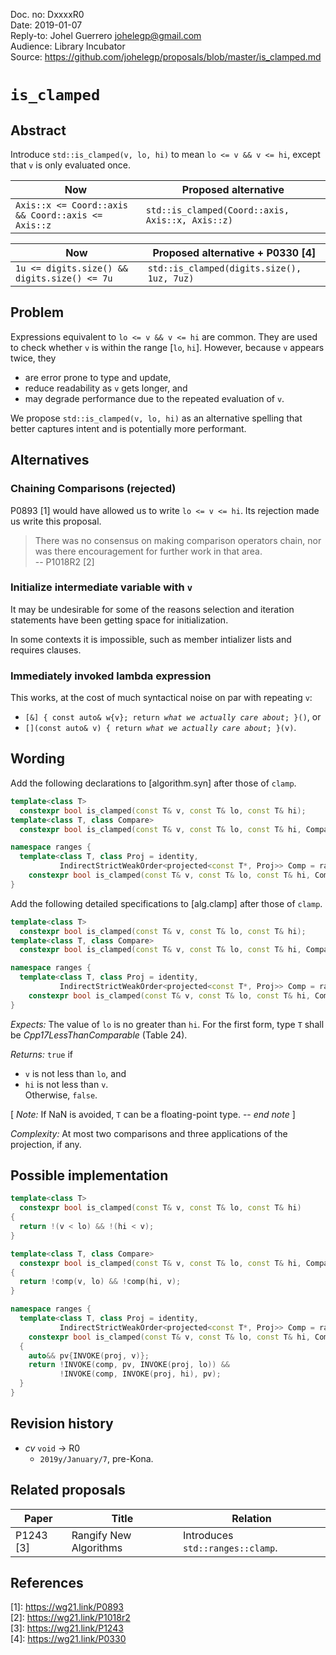 Doc. no:  DxxxxR0 \
Date:     2019-01-07 \
Reply-to: Johel Guerrero <johelegp@gmail.com> \
Audience: Library Incubator \
Source:   https://github.com/johelegp/proposals/blob/master/is_clamped.md

# `is_clamped`

## Abstract

Introduce `std::is_clamped(v, lo, hi)` to mean `lo <= v && v <= hi`,
except that `v` is only evaluated once.

| Now                                                | Proposed alternative                             |
| -------------------------------------------------- | ------------------------------------------------ |
| `Axis::x <= Coord::axis && Coord::axis <= Axis::z` | `std::is_clamped(Coord::axis, Axis::x, Axis::z)` |

| Now                                          | Proposed alternative + P0330 [4]           |
| -------------------------------------------- | ------------------------------------------ |
| `1u <= digits.size() && digits.size() <= 7u` | `std::is_clamped(digits.size(), 1uz, 7uz)` |

## Problem

Expressions equivalent to `lo <= v && v <= hi` are common.
They are used to check whether `v` is within the range [`lo`, `hi`].
However, because `v` appears twice, they
- are error prone to type and update,
- reduce readability as `v` gets longer, and
- may degrade performance due to the repeated evaluation of `v`.

We propose `std::is_clamped(v, lo, hi)` as an alternative spelling
that better captures intent and is potentially more performant.

## Alternatives

### Chaining Comparisons (rejected)

P0893 [1] would have allowed us to write `lo <= v <= hi`.
Its rejection made us write this proposal.

> There was no consensus on making comparison operators chain,
> nor was there encouragement for further work in that area. \
> -- P1018R2 [2]

### Initialize intermediate variable with `v`

It may be undesirable for some of the reasons
selection and iteration statements have been getting space for initialization.

In some contexts it is impossible,
such as member intializer lists and requires clauses.

### Immediately invoked lambda expression

This works, at the cost of much syntactical noise on par with repeating `v`:
- `[&] { const auto& w{v}; return `_`what we actually care about`_`; }()`, or
- `[](const auto& v) { return `_`what we actually care about`_`; }(v)`.

## Wording

Add the following declarations to [algorithm.syn] after those of `clamp`.

```C++
template<class T>
  constexpr bool is_clamped(const T& v, const T& lo, const T& hi);
template<class T, class Compare>
  constexpr bool is_clamped(const T& v, const T& lo, const T& hi, Compare comp);

namespace ranges {
  template<class T, class Proj = identity,
           IndirectStrictWeakOrder<projected<const T*, Proj>> Comp = ranges::less<>>
    constexpr bool is_clamped(const T& v, const T& lo, const T& hi, Comp comp = {}, Proj proj = {});
}
```

Add the following detailed specifications to [alg.clamp] after those of `clamp`.

```C++
template<class T>
  constexpr bool is_clamped(const T& v, const T& lo, const T& hi);
template<class T, class Compare>
  constexpr bool is_clamped(const T& v, const T& lo, const T& hi, Compare comp);

namespace ranges {
  template<class T, class Proj = identity,
           IndirectStrictWeakOrder<projected<const T*, Proj>> Comp = ranges::less<>>
    constexpr bool is_clamped(const T& v, const T& lo, const T& hi, Comp comp = {}, Proj proj = {});
}
```
_Expects:_ The value of `lo` is no greater than `hi`.
For the first form, type `T` shall be _Cpp17LessThanComparable_ (Table 24).

_Returns:_ `true` if
- `v` is not less than `lo`, and
- `hi` is not less than `v`. \
Otherwise, `false`.

[ _Note:_ If NaN is avoided, `T` can be a floating-point type. -- _end note_ ]

_Complexity:_ At most two comparisons and
three applications of the projection, if any.

## Possible implementation

```C++
template<class T>
  constexpr bool is_clamped(const T& v, const T& lo, const T& hi)
{
  return !(v < lo) && !(hi < v);
}

template<class T, class Compare>
  constexpr bool is_clamped(const T& v, const T& lo, const T& hi, Compare comp)
{
  return !comp(v, lo) && !comp(hi, v);
}

namespace ranges {
  template<class T, class Proj = identity,
           IndirectStrictWeakOrder<projected<const T*, Proj>> Comp = ranges::less<>>
    constexpr bool is_clamped(const T& v, const T& lo, const T& hi, Comp comp = {}, Proj proj = {})
  {
    auto&& pv{INVOKE(proj, v)};
    return !INVOKE(comp, pv, INVOKE(proj, lo)) &&
           !INVOKE(comp, INVOKE(proj, hi), pv);
  }
}
```

## Revision history

- _cv_ `void` -> R0
    + `2019y/January/7`, pre-Kona.

## Related proposals

| Paper     | Title                  | Relation                         |
| --------- | ---------------------- | -------------------------------- |
| P1243 [3] | Rangify New Algorithms | Introduces `std::ranges::clamp`. |

## References

\[1]: https://wg21.link/P0893 \
\[2]: https://wg21.link/P1018r2 \
\[3]: https://wg21.link/P1243 \
\[4]: https://wg21.link/P0330
